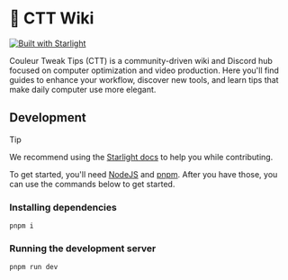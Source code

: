 # 🔮 CTT Wiki

[![Built with Starlight](https://astro.badg.es/v2/built-with-starlight/tiny.svg)](https://starlight.astro.build)

Couleur Tweak Tips (CTT) is a community-driven wiki and Discord hub focused on computer optimization and video production. Here you'll find guides to enhance your workflow, discover new tools, and learn tips that make daily computer use more elegant.

## Development

> [!TIP]
> We recommend using the [Starlight docs](https://starlight.astro.build/) to help you while contributing.

To get started, you'll need [NodeJS](https://nodejs.org/en) and [pnpm](https://pnpm.io/installation#using-npm). After you have those, you can use the commands below to get started.

### Installing dependencies

```
pnpm i
```

### Running the development server

```
pnpm run dev
```
